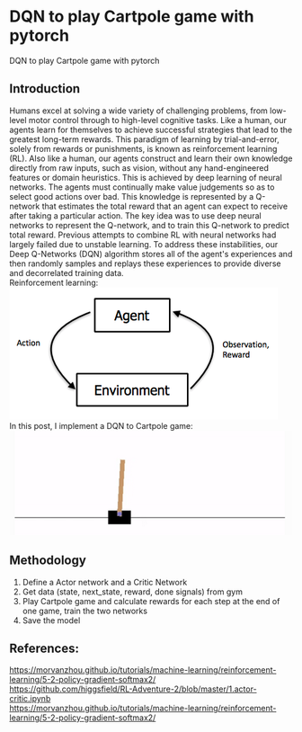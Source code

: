 # DQN to play Cartpole game with pytorch

DQN to play Cartpole game with pytorch

## Introduction

Humans excel at solving a wide variety of challenging problems, from low-level motor control through to high-level cognitive tasks. 
Like a human, our agents learn for themselves to achieve successful strategies that lead to the greatest long-term rewards. This paradigm of 
learning by trial-and-error, solely from rewards or punishments, is known as reinforcement learning (RL). Also like a human, our agents 
construct and learn their own knowledge directly from raw inputs, such as vision, without any hand-engineered features or domain heuristics. 
This is achieved by deep learning of neural networks.
The agents must continually make value judgements so as to select good actions over bad. This knowledge is represented by a Q-network that 
estimates the total reward that an agent can expect to receive after taking a particular action. The key idea was to use deep neural networks 
to represent the Q-network, and to train this Q-network to predict total reward. Previous attempts to combine RL with neural networks had 
largely failed due to unstable learning. To address these instabilities, our Deep Q-Networks (DQN) algorithm stores all of the agent's experiences
 and then randomly samples and replays these experiences to provide diverse and decorrelated training data. </br>
Reinforcement learning: </br>
![reinforcement learning](reinforcement_learning.png) </br>
In this post, I implement a DQN to Cartpole game: </br>
![Cartpole](Cartpole.png) </br>


## Methodology

1. Define a Actor network and a Critic Network
2. Get data (state, next_state, reward, done signals) from gym
3. Play Cartpole game and calculate rewards for each step at the end of one game, train the two networks
4. Save the model



## References:
https://morvanzhou.github.io/tutorials/machine-learning/reinforcement-learning/5-2-policy-gradient-softmax2/ </br>
https://github.com/higgsfield/RL-Adventure-2/blob/master/1.actor-critic.ipynb </br>
https://morvanzhou.github.io/tutorials/machine-learning/reinforcement-learning/5-2-policy-gradient-softmax2/ </br>
